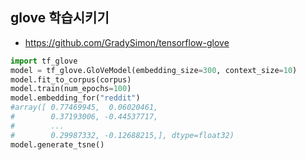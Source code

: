 ## glove 학습시키기
* https://github.com/GradySimon/tensorflow-glove
```python
import tf_glove
model = tf_glove.GloVeModel(embedding_size=300, context_size=10)
model.fit_to_corpus(corpus)
model.train(num_epochs=100)
model.embedding_for("reddit")
#array([ 0.77469945,  0.06020461,
#        0.37193006, -0.44537717,
#        ...
#        0.29987332, -0.12688215,], dtype=float32)
model.generate_tsne()
```